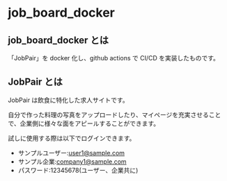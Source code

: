 # job_board_docker

## job_board_docker とは

「JobPair」を docker 化し、github actions で CI/CD を実装したものです。

## JobPair とは

JobPair は飲食に特化した求人サイトです。

自分で作った料理の写真をアップロードしたり、マイページを充実させることで、企業側に様々な面をアピールすることができます。

試しに使用する際は以下でログインできます。

- サンプルユーザー:user1@sample.com
- サンプル企業:company1@sample.com
- パスワード:12345678(ユーザー、企業共に)
